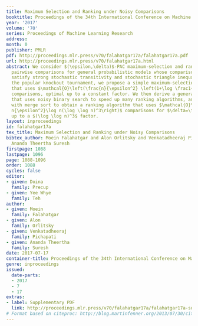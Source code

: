 ```yaml
---
title: Maximum Selection and Ranking under Noisy Comparisons
booktitle: Proceedings of the 34th International Conference on Machine Learning
year: '2017'
volume: '70'
series: Proceedings of Machine Learning Research
address: 
month: 0
publisher: PMLR
pdf: http://proceedings.mlr.press/v70/falahatgar17a/falahatgar17a.pdf
url: http://proceedings.mlr.press/v70/falahatgar17a.html
abstract: We consider $(\epsilon,\delta)$-PAC maximum-selection and ranking using
  pairwise comparisons for general probabilistic models whose comparison probabilities
  satisfy strong stochastic transitivity and stochastic triangle inequality. Modifying
  the popular knockout tournament, we propose a simple maximum-selection algorithm
  that uses $\mathcal{O}\left(\frac{n}{\epsilon^2} \left(1+\log \frac1{\delta}\right)\right)$
  comparisons, optimal up to a constant factor. We then derive a general framework
  that uses noisy binary search to speed up many ranking algorithms, and combine it
  with merge sort to obtain a ranking algorithm that uses $\mathcal{O}\left(\frac
  n{\epsilon^2}\log n(\log \log n)^3\right)$ comparisons for $\delta=\frac1n$, optimal
  up to a $(\log \log n)^3$ factor.
layout: inproceedings
id: falahatgar17a
tex_title: Maximum Selection and Ranking under Noisy Comparisons
bibtex_author: Moein Falahatgar and Alon Orlitsky and Venkatadheeraj Pichapati and
  Ananda Theertha Suresh
firstpage: 1088
lastpage: 1096
page: 1088-1096
order: 1088
cycles: false
editor:
- given: Doina
  family: Precup
- given: Yee Whye
  family: Teh
author:
- given: Moein
  family: Falahatgar
- given: Alon
  family: Orlitsky
- given: Venkatadheeraj
  family: Pichapati
- given: Ananda Theertha
  family: Suresh
date: 2017-07-17
container-title: Proceedings of the 34th International Conference on Machine Learning
genre: inproceedings
issued:
  date-parts:
  - 2017
  - 7
  - 17
extras:
- label: Supplementary PDF
  link: http://proceedings.mlr.press/v70/falahatgar17a/falahatgar17a-supp.pdf
# Format based on citeproc: http://blog.martinfenner.org/2013/07/30/citeproc-yaml-for-bibliographies/
---
```

